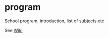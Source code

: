 # program
School program, introduction, list of subjects etc


See [Wiki](https://github.com/Up-only-school/program/wiki)
